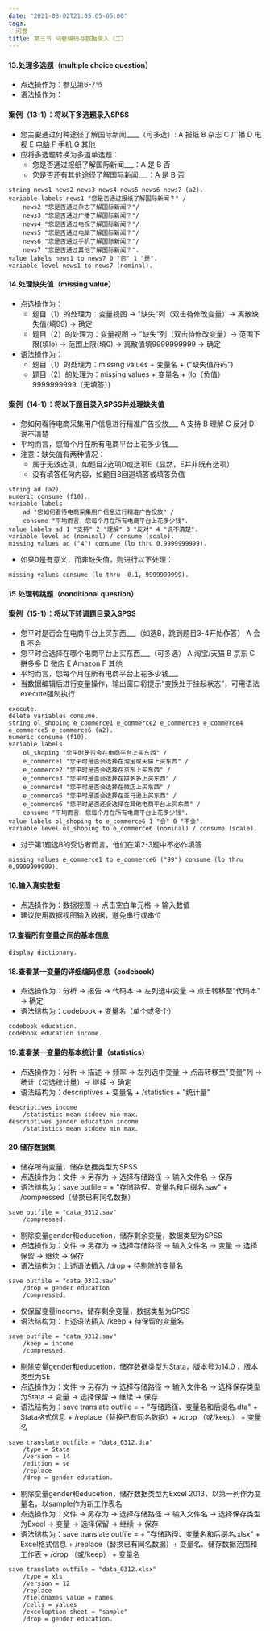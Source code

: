 ```yaml
---
date: "2021-08-02T21:05:05-05:00"
tags:
- 问卷
title: 第三节 问卷编码与数据录入（二）
---
```


#### 13.处理多选题（multiple choice question）
* 点选操作为：参见第6-7节
* 语法操作为：

#### 案例（13-1）：将以下多选题录入SPSS
* 您主要通过何种途径了解国际新闻____（可多选）: A 报纸 B 杂志 C 广播 D 电视 E 电脑 F 手机 G 其他
* 应将多选题转换为多道单选题：
	* 您是否通过报纸了解国际新闻___：A 是 B 否
	* 您是否还有其他途径了解国际新闻___：A 是 B 否
```
string news1 news2 news3 news4 news5 news6 news7 (a2).
variable labels news1 "您是否通过报纸了解国际新闻？" / 
	news2 "您是否通过杂志了解国际新闻？"/
	news3 "您是否通过广播了解国际新闻？"/
	news4 "您是否通过电视了解国际新闻？"/
	news5 "您是否通过电脑了解国际新闻？"/
	news6 "您是否通过手机了解国际新闻？"/
	news7 "您是否通过其他了解国际新闻？".
value labels news1 to news7 0 "否" 1 "是".
variable level news1 to news7 (nominal).
```


#### 14.处理缺失值（missing value）
* 点选操作为：
	* 题目（1）的处理为：变量视图 -> "缺失"列（双击待修改变量）-> 离散缺失值(填99) -> 确定
	* 题目（2）的处理为：变量视图 -> "缺失"列（双击待修改变量）-> 范围下限(填lo) -> 范围上限(填0) -> 离散值填9999999999 -> 确定
* 语法操作为：
	* 题目（1）的处理为：missing values + 变量名 + ("缺失值符码")
	* 题目（2）的处理为：missing values + 变量名 + (lo（负值） 9999999999（无填答）)

#### 案例（14-1）：将以下题目录入SPSS并处理缺失值
* 您如何看待电商采集用户信息进行精准广告投放___ A 支持 B 理解 C 反对 D 说不清楚
* 平均而言，您每个月在所有电商平台上花多少钱___
* 注意：缺失值有两种情况：
	* 属于无效选项，如题目2选项D或选项E（显然，E并非既有选项）
	* 没有填答任何内容，如题目3回避填答或填答负值
```
string ad (a2).
numeric consume (f10). 
variable labels 
	ad "您如何看待电商采集用户信息进行精准广告投放" /
	consume "平均而言，您每个月在所有电商平台上花多少钱".
value labels ad 1 "支持" 2 "理解" 3 "反对" 4 "说不清楚".
variable level ad (nominal) / consume (scale).
missing values ad ("4") consume (lo thru 0,9999999999).
```
* 如果0是有意义，而非缺失值，则进行以下处理：
```
missing values consume (lo thru -0.1, 9999999999).
```


#### 15.处理转跳题（conditional question）
#### 案例（15-1）：将以下转调题目录入SPSS
* 您平时是否会在电商平台上买东西___（如选B，跳到题目3-4开始作答） A 会 B 不会
* 您平时会选择在哪个电商平台上买东西___（可多选） A 淘宝/天猫  B 京东 C 拼多多 D 微店 E Amazon F 其他
* 平均而言，您每个月在所有电商平台上花多少钱___
* 当数据编辑后进行变量操作，输出窗口将提示“变换处于挂起状态”，可用语法execute强制执行
```
execute.
delete variables consume.
string ol_shoping e_commerce1 e_commerce2 e_commerce3 e_commerce4 e_commerce5 e_commerce6 (a2).
numeric consume (f10).
variable labels 
	ol_shoping "您平时是否会在电商平台上买东西" /
	e_commerce1 "您平时是否会选择在淘宝或天猫上买东西" /
	e_commerce2 "您平时是否会选择在京东上买东西" /
	e_commerce3 "您平时是否会选择在拼多多上买东西" /
	e_commerce4 "您平时是否会选择在微店上买东西" /
	e_commerce5 "您平时是否会选择在亚马逊上买东西" /
	e_commerce6 "您平时是否还会选择在其他电商平台上买东西" /
	consume "平均而言，您每个月在所有电商平台上花多少钱".
value labels ol_shoping to e_commerce6 1 "会" 0 "不会".
variable level ol_shoping to e_commerce6 (nominal) / consume (scale).
```
* 对于第1题选B的受访者而言，他们在第2-3题中不必作填答
```
missing values e_commerce1 to e_commerce6 ("99") consume (lo thru 0,9999999999).
```


#### 16.输入真实数据
* 点选操作为：数据视图 -> 点击空白单元格 -> 输入数值
* 建议使用数据视图输入数据，避免串行或串位


#### 17.查看所有变量之间的基本信息
```
display dictionary.
```


#### 18.查看某一变量的详细编码信息（codebook）
* 点选操作为：分析 -> 报告 -> 代码本 -> 左列选中变量 -> 点击转移至"代码本" -> 确定
* 语法结构为：codebook + 变量名（单个或多个）
```
codebook education.
codebook education income.
```


#### 19.查看某一变量的基本统计量（statistics）
* 点选操作为：分析 -> 描述 -> 频率 -> 左列选中变量 -> 点击转移至"变量"列 -> 统计（勾选统计量）-> 继续 -> 确定
* 语法结构为：descriptives + 变量名 + /statistics + "统计量"
```
descriptives income
	/statistics mean stddev min max.
descriptives gender education income
	/statistics mean stddev min max.
```


#### 20.储存数据集
* 储存所有变量，储存数据类型为SPSS
* 点选操作为：文件 -> 另存为 -> 选择存储路径 -> 输入文件名 -> 保存
* 语法结构为：save outfile = + "存储路径、变量名和后缀名.sav" + /compressed（替换已有同名数据）
```
save outfile = "data_0312.sav"
	/compressed.  
```

* 剔除变量gender和educetion，储存剩余变量，数据类型为SPSS
* 点选操作为：文件 -> 另存为 -> 选择存储路径 -> 输入文件名 -> 变量 -> 选择保留 -> 继续 -> 保存
* 语法结构为：上述语法插入 /drop + 待剔除的变量名
```
save outfile = "data_0312.sav"
	/drop = gender education 
	/compressed.
```  

* 仅保留变量income，储存剩余变量，数据类型为SPSS
* 语法结构为：上述语法插入 /keep + 待保留的变量名
```
save outfile = "data_0312.sav"
	/keep = income 
	/compressed.
```

* 剔除变量gender和educetion，储存数据类型为Stata，版本号为14.0 ，版本类型为SE
* 点选操作为：文件 -> 另存为 -> 选择存储路径 -> 输入文件名 -> 选择保存类型为Stata -> 变量 -> 选择保留 -> 继续 -> 保存
* 语法结构为：save translate outfile = + "存储路径、变量名和后缀名.dta" + Stata格式信息 + /replace（替换已有同名数据）+ /drop （或/keep） + 变量名
```
save translate outfile = "data_0312.dta"
	/type = Stata 
	/version = 14 
	/edition = se
	/replace 
	/drop = gender education.
```

* 剔除变量gender和educetion，储存数据类型为Excel 2013，以第一列作为变量名，以sample作为新工作表名
* 点选操作为：文件 -> 另存为 -> 选择存储路径 -> 输入文件名 -> 选择保存类型为Excel -> 变量 -> 选择保留 -> 继续 -> 保存
* 语法结构为：save translate outfile = + "存储路径、变量名和后缀名.xlsx" + Excel格式信息 + /replace（替换已有同名数据）+ 变量名、储存数据范围和工作表 + /drop （或/keep） + 变量名
```
save translate outfile = "data_0312.xlsx"
	/type = xls
	/version = 12
	/replace 
	/fieldnames value = names 
	/cells = values 
	/exceloption sheet = "sample"
	/drop = gender education.
```
